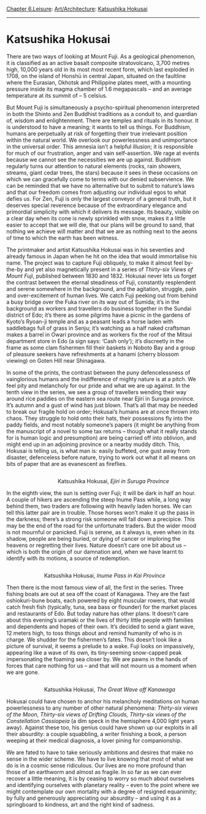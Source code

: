 [Chapter 6.Leisure](https://www.theschooloflife.com/thebookoflife/category/leisure/): [Art/Architecture](https://www.theschooloflife.com/thebookoflife/category/leisure/artarchitecture/): [Katsushika Hokusai](https://www.theschooloflife.com/thebookoflife/katsushika-hokusai/)

* * *

# Katsushika Hokusai

There are two ways of looking at Mount Fuji. As a geological phenomenon, it is classified as an active basalt composite stratovolcano, 3,700 metres high, 10,000 years old in its most most recent form, which last exploded in 1708, on the island of Honshū in central Japan, situated on the faultline where the Eurasian, Okhotsk and Philippine plates meet, with a mounting pressure inside its magma chamber of 1.6 megapascals – and an average temperature at its summit of – 5 celsius.

But Mount Fuji is simultaneously a psycho-spiritual phenomenon interpreted in both the Shinto and Zen Buddhist traditions as a conduit to, and guardian of, wisdom and enlightenment. There are temples and rituals in its honour. It is understood to have a meaning; it wants to tell us things. For Buddhism, humans are perpetually at risk of forgetting their true irrelevant position within the natural world. We overlook our powerlessness and unimportance in the universal order. This amnesia isn’t a helpful illusion; it is responsible for much of our frustration, anger and vain self-assertion. We rage at events because we cannot see the necessities we are up against. Buddhism regularly turns our attention to natural elements (rocks, rain showers, streams, giant cedar trees, the stars) because it sees in these occasions on which we can gracefully come to terms with our denied subservience. We can be reminded that we have no alternative but to submit to nature’s laws and that our freedom comes from adjusting our individual egos to what defies us. For Zen, Fuji is only the largest conveyor of a general truth, but it deserves special reverence because of the extraordinary elegance and primordial simplicity with which it delivers its message. Its beauty, visible on a clear day when its cone is newly sprinkled with snow, makes it a little easier to accept that we will die, that our plans will be ground to sand, that nothing we achieve will matter and that we are as nothing next to the aeons of time to which the earth has been witness.

The printmaker and artist Katsushika Hokusai was in his seventies and already famous in Japan when he hit on the idea that would immortalise his name. The project was to capture Fuji obliquely, to make it almost feel by-the-by and yet also magnetically present in a series of _Thirty-six Views of Mount Fuji_, published between 1830 and 1832. Hokusai never lets us forget the contrast between the eternal steadiness of Fuji, constantly resplendent and serene somewhere in the background, and the agitation, struggle, pain and over-excitement of human lives. We catch Fuji peeking out from behind a busy bridge over the Fuka river on its way out of Sumida; it’s in the background as workers and travellers do business together in the Sundai district of Edo; it’s there as some pilgrims have a picnic in the gardens of Kyoto’s Ryoan-ji temple and as a peasant leads a horse laden with saddlebags full of grass in Senju; it’s watching as a half naked craftsman makes a barrel in Owari province and as workers fix the roof of the Mitsui department store in Edo (a sign says: ‘Cash only’); it’s discreetly in the frame as some clam fishermen fill their baskets in Noboto Bay and a group of pleasure seekers have refreshments at a hanami (cherry blossom viewing) on Goten Hill near Shinagawa.

In some of the prints, the contrast between the puny defencelessness of vainglorious humans and the indifference of mighty nature is at a pitch. We feel pity and melancholy for our pride and what we are up against. In the tenth view in the series, we see a group of travellers wending their way around rice paddies on the eastern sea route near Ejiri in Suruga province. It’s autumn and a gust of wind has just blown. That’s all that may be needed to break our fragile hold on order; Hokusai’s humans are at once thrown into chaos. They struggle to hold onto their hats, their possessions fly into the paddy fields, and most notably someone’s papers (it might be anything from the manuscript of a novel to some tax returns – though what it really stands for is human logic and presumption) are being carried off into oblivion, and might end up in an adjoining province or a nearby muddy ditch. This, Hokusai is telling us, is what man is: easily buffeted, one gust away from disaster, defenceless before nature, trying to work out what it all means on bits of paper that are as evanescent as fireflies.

<figure class="aligncenter"><img src="https://lh3.googleusercontent.com/soBtJZW4gfPseYHgPpgZ5_ikc26xE-zJSQJCmu9wYwOg611naKOIEn0ViUSjMdch43ge5ye35Hg6WHt8pOTN0QxH56iGrN_zN_1f_9AIcF7LyOoJ9wEE9flMQ8GAHAi-uiP4bOvR" alt=""></figure>

&nbsp;&nbsp;&nbsp;&nbsp;&nbsp;&nbsp;&nbsp;&nbsp;&nbsp;&nbsp;&nbsp;&nbsp;&nbsp;&nbsp;&nbsp;&nbsp;&nbsp;&nbsp;&nbsp;&nbsp;&nbsp;&nbsp;&nbsp;&nbsp;&nbsp;&nbsp;&nbsp;&nbsp;&nbsp;&nbsp;&nbsp;&nbsp;&nbsp;&nbsp;Katsushika Hokusai, _Ejiri in Suruga Province_

In the eighth view, the sun is setting over Fuji; it will be dark in half an hour. A couple of hikers are ascending the steep Inume Pass while, a long way behind them, two traders are following with heavily laden horses. We can tell this latter pair are in trouble. Those horses won’t make it up the pass in the darkness; there’s a strong risk someone will fall down a precipice. This may be the end of the road for the unfortunate traders. But the wider mood is not mournful or panicked. Fuji is serene, as it always is, even when in its shadow, people are being buried, or dying of cancer or imploring the heavens or regretting their lives. Nature doesn’t care one bit about us – which is both the origin of our damnation and, when we have learnt to identify with its motions, a source of redemption.

<figure class="aligncenter"><img src="https://lh6.googleusercontent.com/q9ganjVOVsYuNNLqP6YRHzs6O--97FD4R1OHTabD8iJOgK6PxqijJ3YZ0LiswcCAykPlX6nC9Ji3Ouy4DNyp2ctsNvKve2NDt98MTOwXGdbXt82YnlG3VqYZrkxi5akuKbMWv_-e" alt=""></figure>

&nbsp;&nbsp;&nbsp;&nbsp;&nbsp;&nbsp;&nbsp;&nbsp;&nbsp;&nbsp;&nbsp;&nbsp;&nbsp;&nbsp;&nbsp;&nbsp;&nbsp;&nbsp;&nbsp;&nbsp;&nbsp;&nbsp;&nbsp;&nbsp;&nbsp;Katsushika Hokusai, _Inume Pass in Kai Province_

Then there is the most famous view of all, the first in the series. Three fishing boats are out at sea off the coast of Kanagawa. They are the fast oshiokuri-bune boats, each powered by eight muscular rowers, that would catch fresh fish (typically, tuna, sea bass or flounder) for the market places and restaurants of Edo. But today nature has other plans. It doesn’t care about this evening’s uramaki or the lives of thirty little people with families and dependents and hopes of their own. It’s decided to send a giant wave, 12 meters high, to toss things about and remind humanity of who is in charge. We shudder for the fishermen’s fates. This doesn’t look like a picture of survival, it seems a prelude to a wake. Fuji looks on impassively, appearing like a wave of its own, its tiny-seeming snow-capped peak impersonating the foaming sea closer by. We are pawns in the hands of forces that care nothing for us – and that will not mourn us a moment when we are gone.&nbsp;

<figure class="aligncenter"><img src="https://lh4.googleusercontent.com/Ge5YZYmZ6rG8gyQCiHjETQLHx8kPcuwEzxXl4PaRSlYpGgUzAFjicgUC7PeNB525sTx11l6UEiUtr-uLxJnOqZIq7yZztLMX_0sty50xvL2c-3ZFA3jSIMUE150uEfBnOxl_pmnR" alt=""></figure>

&nbsp;&nbsp;&nbsp;&nbsp;&nbsp;&nbsp;&nbsp;&nbsp;&nbsp;&nbsp;&nbsp;&nbsp;&nbsp;&nbsp;&nbsp;&nbsp;&nbsp;&nbsp;&nbsp;&nbsp;&nbsp;&nbsp;&nbsp;&nbsp;&nbsp;Katsushika Hokusai, _The Great Wave off Kanawaga_

Hokusai could have chosen to anchor his melancholy meditations on human powerlessness to any number of other natural phenomena: _Thirty-six views of the Moon, Thirty-six views of Drifting Clouds, Thirty-six views of the Constellation Cassiopeia_ (a dim speck in the hemisphere 4,000 light years away). Against these too, his genius could have shown up our exploits in all their absurdity: a couple squabbling, a writer finishing a book, a person weeping at their medical diagnosis, a lover pining for companionship.

We are fated to have to take seriously ambitions and desires that make no sense in the wider scheme. We have to live knowing that most of what we do is in a cosmic sense ridiculous. Our lives are no more profound than those of an earthworm and almost as fragile. In so far as we can ever recover a little meaning, it is by ceasing to worry so much about ourselves and identifying ourselves with planetary reality – even to the point where we might contemplate our own mortality with a degree of resigned equanimity; by fully and generously appreciating our absurdity – and using it as a springboard to kindness, art and the right kind of sadness.
